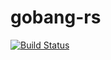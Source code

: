 # gobang-rs
[![Build Status](https://travis-ci.org/ts25504/gobang-rs.svg?branch=master)](https://travis-ci.org/ts25504/gobang-rs)
